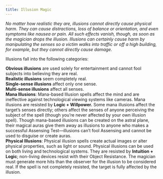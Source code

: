 ```yaml
---
title: Illusion Magic
---
```


*No matter how realistic they are, illusions cannot directly cause physical harm. They can cause distractions, loss of balance or orientation, and even symptoms like nausea or pain. All such effects vanish, though, as soon as the magician drops the illusion. Illusions can certainly cause harm by manipulating the senses so a victim walks into traffic or off a high building, for example, but they cannot directly cause damage.*

Illusions fall into the following categories:  

**Obvious illusions** are used solely for entertainment and cannot fool subjects into believing they are real.  
**Realistic illusions** seem completely real.  
**Single-sense illusions** affect only one sense.  
**Multi-sense illusions** affect all senses.  
**Mana Illusions**: Mana-based Illusion spells affect the mind and are ineffective against technological viewing systems like cameras. Mana illusions are resisted by **Logic + Willpower.** Some mana illusions affect the target’s senses directly; others affect the senses of anyone perceiving the subject of the spell (though you’re never affected by your own illusion spell). Though mana-based illusions can be created on the astral plane, their magical auras give them away as illusions to anyone who makes a successful Assensing Test—illusions can’t fool Assensing and cannot be used to disguise or create auras.  
**Physical Illusions**: Physical illusion spells create actual images or alter physical properties, such as light or sound. Physical illusions can be used on both living and technological systems. They are resisted by **Intuition + Logic**; non-living devices resist with their Object Resistance. The magician must generate more hits than the observer for the illusion to be considered real. If the spell is not completely resisted, the target is fully affected by the illusion.
